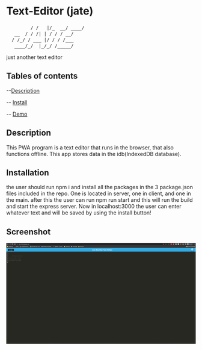 # Text-Editor (jate)

             / /   |/_  __/ ____/
       __  / / /| | / / / __/   
      / /_/ / ___ |/ / / /___   
       ____/_/  |_/_/ /_____/               
just another text editor

## Tables of contents

--[Description](#Description)

-- [Install](#Install)

-- [Demo](#Demo)


## Description 

This PWA program is a text editor that runs in the browser, that also functions offline. This app stores data in the idb(IndexedDB database).


## Installation

the user should run npm i and install all the packages in the 3 package.json files included in the repo. One is located in server, one in client, and one in the main.
after this the user can run npm run start and this will run the build and start the express server. Now in localhost:3000 the user can enter whatever text and will
be saved by using the install button!


## Screenshot

![jate.png](assets/jate.png?raw=true "jate.png")

